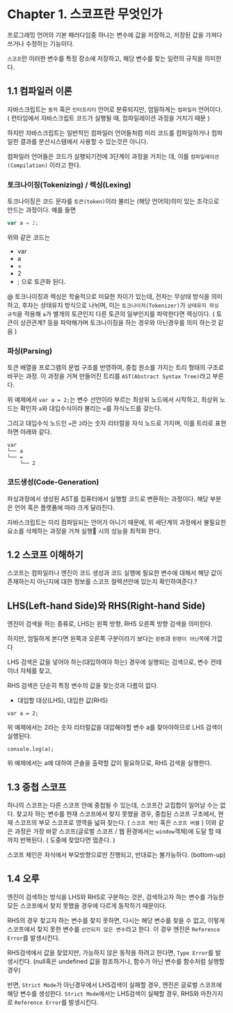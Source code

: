 # Chapter 1. 스코프란 무엇인가
프로그래밍 언어의 기본 패러다임중 하나는 변수에 값을 저장하고, 저장된 값을 가져다 쓰거나 수정하는 기능이다.

`스코프`란 이러한 변수를 특정 장소에 저장하고, 해당 변수를 찾는 일련의 규칙을 의미한다.

## 1.1 컴파일러 이론
자바스크립트는 `동적` 혹은 `인터프리터` 언어로 분류되지만, 엄밀하게는 `컴파일러` 언어이다. <br>
( 런타임에서 자바스크립트 코드가 실행될 때, 컴파일레이션 과정을 거치기 때문 )

하지만 자바스크립트는 일반적인 컴파일러 언어들처럼 미리 코드를 컴파일하거나 컴파일한 결과를 분산시스템에서 사용할 수 있는것은 아니다.

컴파일러 언어들은 코드가 실행되기전에 3단계이 과정을 거치는 데, 이를 `컴파일레이션(Compilation)` 이라고 한다. 

### 토크나이징(Tokenizing) / 렉싱(Lexing)
토크나이징은 코드 문자를 `토큰(token)`이라 불리는 (해당 언어의)의미 있는 조각으로 만드는 과정이다.
예를 들면

```js
var a = 2;
```
위와 같은 코드는
- var
- a
- = 
- 2
- ;
으로 토큰화 된다.

@ 토크나이징과 렉싱은 학술적으로 미묘한 차이가 있는데, 전자는 무상태 방식을 의미하고, 후자는 상태유지 방식으로 나뉘며, 이는 `토크나이저(Tokenizer)`가  `상태유지 파싱 규칙`을 적용해 `a`가 별개의 토큰인지 다른 토큰의 일부인지를 파악한다면 렉싱이다. ( 토큰이 상관관계? 등을 파악해가며 토크나이징을 하는 경우와 아닌경우를 의미 하는것 같음 )

### 파싱(Parsing)
토큰 배열을 프로그램의 문법 구조를 반영하여, 중첩 원소를 가지는 트리 형태의 구조로 바꾸는 과정.
이 과정을 거쳐 만들어진 트리를 `AST(Abstract Syntax Tree)`라고 부른다.

위 예제에서 `var a = 2;`는 변수 선언이라 부르는 최상위 노드에서 시작하고, 최상위 노드는 확인자 `a`와 대입수식이라 불리는 `=`를 자식노드를 갖는다. 

그리고 대입수식 노드인 `=`은 `2`라는 숫자 리터럴을 자식 노드로 가지며, 이를 트리로 표현하면 아래와 같다.


```
var
└── a
└── =
    └── 2
```

### 코드생성(Code-Generation)
파싱과정에서 생성된 AST를 컴퓨터에서 실행할 코드로 변환하는 과정이다. 해당 부분은 언어 혹은 플랫폼에 따라 크게 달라진다.

자바스크립트는 미리 컴파일되는 언어가 아니기 때문에, 위 세단계의 과정에서 불필요한 요소를 삭제하는 과정을 거쳐 실행 시의 성능을 최적화 한다.

## 1.2 스코프 이해하기
스코프는 컴파일러나 엔진이 코드 생성과 코드 실행에 필요한 변수에 대해서 해당 값이 존재하는지 아닌지에 대한 정보를 스코프 컬렉션안에 있는지 확인하여준다.? 

## LHS(Left-hand Side)와 RHS(Right-hand Side)
엔진이 검색을 하는 종류로, LHS는 왼쪽 방향, RHS 오른쪽 방향 검색을 의미힌다.

하지만, 엄밀하게 본다면 왼쪽과 오른쪽 구분이라기 보다는 `왼편`과 `왼편이 아닌쪽`에 가깝다

LHS 검색은 값을 넣어야 하는(대입하여야 하는) 경우에 실행되는 검색으로, 변수 컨테이너 자체를 찾고,

RHS 검색은 단순히 특정 변수의 값을 찾는것과 다름이 없다.

- 대입할 대상(LHS), 대입한 값(RHS)

```
var a = 2;
``` 
위 예제에서는 2라는 숫자 리터럴값을 대압해야할 변수 a를 찾아야하므로 LHS 검색이 실행된다.

```
console.log(a);
```
위 예제에서는 a에 대하여 콘솔을 출력할 값이 필요하므로, RHS 검색을 실행한다.

## 1.3 중첩 스코프
하나의 스코프는 다른 스코프 안에 중첩될 수 있는데, 스코프간 교집합이 일어날 수는 없다.
찾고자 하는 변수를 현재 스코프에서 찾지 못했을 경우, 중첩된 스코프 구조에서, 현재 스코프의 부모 스코프로 영역을 넓혀 찾는다. ( `스코프 체인` 혹은 `스코프 버블` ) 이와 같은 과정은 가장 바깥 스코프(글로벌 스코프 / 웹 환경에서는 `window`객체)에 도달 할 때까지 반복된다. ( 도중에 찾았다면 멈춘다. )

스코프 체인은 자식에서 부모방향으로만 진행되고, 반대로는 불가능하다. (bottom-up)

## 1.4 오루
엔진이 검색하는 방식을 LHS와 RHS로 구분하는 것은, 검색하고자 하는 변수를 가능한 모든 스코프에서 찾지 못했을 경우에 다르게 동작하기 때문이다.

RHS의 경우 찾고자 하는 변수를 찾지 못하면, 다시는 해당 변수를 찾을 수 없고, 이렇게 스코프에서 찾지 못한 변수를 `선언되지 않은 변수`라고 한다. 이 경우 엔진은 `Reference Error`를 발생시킨다.

RHS검색에서 값을 찾았지만, 가능하지 않은 동작을 하려고 한다면, `Type Error`를 발생시킨다. (null혹은 undefined 값을 참조하거나, 함수가 아닌 변수를 함수처럼 실행할 경우)

반면, `Strict Mode`가 아닌경우에서 LHS검색이 실패할 경우, 엔진은 글로벌 스코프에 해당 변수를 생성한다.
`Strict Mode`에서는 LHS검색이 실패할 경우, RHS와 마찬가지로 `Reference Error`를 발생시킨다.